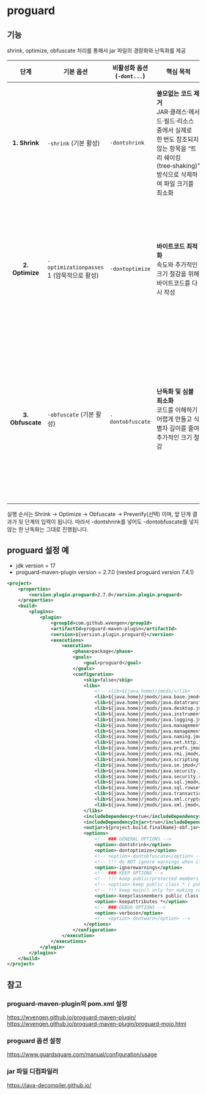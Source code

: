 # proguard

## 기능

shrink, optimize, obfuscate 처리를 통해서 jar 파일의 경량화와 난독화를 제공

| 단계 | 기본 옵션 | 비활성화 옵션 (`-dont...`) | 핵심 목적 | 내부에서 수행되는 일 |
|:----:|-----------|----------------------------|-----------|-----------------------|
| **1. Shrink** | `-shrink` (기본 활성) | `-dontshrink` | **쓸모없는 코드 제거**<br>JAR·클래스·메서드·필드·리소스 중에서 실제로 한 번도 참조되지 않는 항목을 “트리 쉐이킹(tree‑shaking)” 방식으로 삭제하여 파일 크기를 최소화 | * 사용하지 않는 클래스/멤버 삭제<br>* 상수 전파·사라진 코드 접합<br>* 리소스(이미지, properties 등) trim<br>* **주의:** 리플렉션·JNI·직렬화처럼 “코드 밖”에서 호출되는 요소는 `-keep` 규칙으로 보호해야 함 |
| **2. Optimize** | `-optimizationpasses` 1 (암묵적으로 활성) | `-dontoptimize` | **바이트코드 최적화**<br>속도와 추가적인 크기 절감을 위해 바이트코드를 다시 작성 | * 메서드 인라이닝·루프 전개·상수 접합<br>* 데드‑코드 제거(더 세밀하게)<br>* 필드/메서드의 접근 제어자 조정<br>* 스택 깊이·로컬 변수 재사용으로 스택프레임 축소<br>* **주의:** 디버깅/프로파일링 툴, 일부 트레이스 코드와 호환성 이슈가 있을 수 있음 |
| **3. Obfuscate** | `-obfuscate` (기본 활성) | `-dontobfuscate` | **난독화 및 심볼 최소화**<br>코드를 이해하기 어렵게 만들고 식별자 길이를 줄여 추가적인 크기 절감 | * 클래스·메서드·필드·패키지를 짧은 이름(예: `a`, `b`)으로 전면 변경<br>* Inner‑class, generic, line‑number, source‑file 등의 메타데이터 정리/삭제<br>* 문자열·리소스 난독화는 별도 플러그인 필요<br>* **주의:** 리플렉션·직렬화·JMX 등 이름 기반 접근은 `-keep` 혹은 `-adaptresource...` 로 예외 처리 |

실행 순서는 Shrink → Optimize → Obfuscate → Preverify(선택) 이며, 앞 단계 결과가 뒷 단계의 입력이 됩니다.
따라서 -dontshrink를 넣어도 -dontobfuscate를 넣지 않는 한 난독화는 그대로 진행됩니다.

## proguard 설정 예

- jdk version = 17
- proguard-maven-plugin version = 2.7.0 (nested proguard version 7.4.1)

```xml
<project>
    <properties>
        <version.plugin.proguard>2.7.0</version.plugin.proguard>
    </properties>
    <build>
        <plugins>
            <plugin>
                <groupId>com.github.wvengen</groupId>
                <artifactId>proguard-maven-plugin</artifactId>
                <version>${version.plugin.proguard}</version>
                <executions>
                    <execution>
                        <phase>package</phase>
                        <goals>
                            <goal>proguard</goal>
                        </goals>
                        <configuration>
                            <skip>false</skip>
                            <libs>
                                <!-- <lib>${java.home}/jmods/</lib> -->
                                <lib>${java.home}/jmods/java.base.jmod</lib>
                                <lib>${java.home}/jmods/java.datatransfer.jmod</lib>
                                <lib>${java.home}/jmods/java.desktop.jmod</lib>
                                <lib>${java.home}/jmods/java.instrument.jmod</lib>
                                <lib>${java.home}/jmods/java.logging.jmod</lib>
                                <lib>${java.home}/jmods/java.management.jmod</lib>
                                <lib>${java.home}/jmods/java.management.rmi.jmod</lib>
                                <lib>${java.home}/jmods/java.naming.jmod</lib>
                                <lib>${java.home}/jmods/java.net.http.jmod</lib>
                                <lib>${java.home}/jmods/java.prefs.jmod</lib>
                                <lib>${java.home}/jmods/java.rmi.jmod</lib>
                                <lib>${java.home}/jmods/java.scripting.jmod</lib>
                                <lib>${java.home}/jmods/java.se.jmod</lib>
                                <lib>${java.home}/jmods/java.security.jgss.jmod</lib>
                                <lib>${java.home}/jmods/java.security.sasl.jmod</lib>
                                <lib>${java.home}/jmods/java.sql.jmod</lib>
                                <lib>${java.home}/jmods/java.sql.rowset.jmod</lib>
                                <lib>${java.home}/jmods/java.transaction.xa.jmod</lib>
                                <lib>${java.home}/jmods/java.xml.crypto.jmod</lib>
                                <lib>${java.home}/jmods/java.xml.jmod</lib>
                            </libs>
                            <includeDependency>true</includeDependency>
                            <includeDependencyInjar>true</includeDependencyInjar>
                            <outjar>${project.build.finalName}-obf.jar</outjar>
                            <options>
                                <!-- ### GENERAL OPTIONS -->
                                <option>-dontshrink</option>
                                <option>-dontoptimize</option>
                                <!-- <option>-dontobfuscate</option> -->
                                <!-- !!! do NOT ignore warnings when it needs to debug -->
                                <option>-ignorewarnings</option>
                                <!-- ### KEEP OPTIONS -->
                                <!-- !!! keep public/protected members only for making library jar -->
                                <!-- <option>-keep public class * { public protected *; }</option> -->
                                <!-- !!! keep main() only for making runnable jar -->
                                <option>-keepclassmembers public class * { public static void main(java.lang.String[]); }</option>
                                <option>-keepattributes *</option>
                                <!-- ### DEBUG OPTIONS -->
                                <option>-verbose</option>
                                <!-- <option>-dontwarn</option> -->
                            </options>
                        </configuration>
                    </execution>
                </executions>
            </plugin>
        </plugins>
    </build>
</project>
```

## 참고

### proguard-maven-plugin의 pom.xml 설정

https://wvengen.github.io/proguard-maven-plugin/
https://wvengen.github.io/proguard-maven-plugin/proguard-mojo.html

### proguard 옵션 설정

https://www.guardsquare.com/manual/configuration/usage

### jar 파일 디컴파일러

https://java-decompiler.github.io/